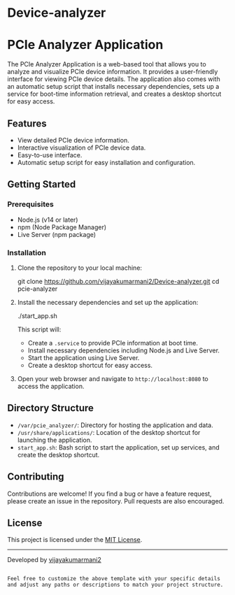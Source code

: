 # Device-analyzer

# PCIe Analyzer Application

The PCIe Analyzer Application is a web-based tool that allows you to analyze and visualize PCIe device information. It provides a user-friendly interface for viewing PCIe device details. The application also comes with an automatic setup script that installs necessary dependencies, sets up a service for boot-time information retrieval, and creates a desktop shortcut for easy access.

## Features

- View detailed PCIe device information.
- Interactive visualization of PCIe device data.
- Easy-to-use interface.
- Automatic setup script for easy installation and configuration.

## Getting Started

### Prerequisites

- Node.js (v14 or later)
- npm (Node Package Manager)
- Live Server (npm package)

### Installation

1. Clone the repository to your local machine:

   
   git clone https://github.com/vijayakumarmani2/Device-analyzer.git
   cd pcie-analyzer
   

2. Install the necessary dependencies and set up the application:

   ./start_app.sh
   

   This script will:
   - Create a `.service` to provide PCIe information at boot time.
   - Install necessary dependencies including Node.js and Live Server.
   - Start the application using Live Server.
   - Create a desktop shortcut for easy access.

3. Open your web browser and navigate to `http://localhost:8080` to access the application.

## Directory Structure

- `/var/pcie_analyzer/`: Directory for hosting the application and data.
- `/usr/share/applications/`: Location of the desktop shortcut for launching the application.
- `start_app.sh`: Bash script to start the application, set up services, and create the desktop shortcut.

## Contributing

Contributions are welcome! If you find a bug or have a feature request, please create an issue in the repository. Pull requests are also encouraged.

## License

This project is licensed under the [MIT License](LICENSE).

---

Developed by [vijayakumarmani2](https://github.com/your-username)
```

Feel free to customize the above template with your specific details and adjust any paths or descriptions to match your project structure.
